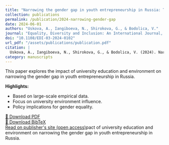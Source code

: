 ```yaml
---
title: "Narrowing the gender gap in youth entrepreneurship in Russia: The role of university education and environment"
collection: publications
permalink: /publication/2024-narrowing-gender-gap
date: 2024-06-01
authors: "Uskova, A., Iangiboeva, N., Shirokova, G., & Bodolica, V."
journal: "Equality, Diversity and Inclusion: An International Journal, Emerald Group Publishing Limited"
doi: "10.1108/EDI-03-2024-0102"
url_pdf: "/assets/publications/publication.pdf"
citation: |
  Uskova, A., Iangiboeva, N., Shirokova, G., & Bodolica, V. (2024). Narrowing the gender gap in youth entrepreneurship in Russia: The role of university education and environment. Equality, Diversity and Inclusion: An International Journal. https://doi.org/10.1108/EDI-03-2024-0102
category: manuscripts
---
```

This paper explores the impact of university education and environment on narrowing the gender gap in youth entrepreneurship in Russia.

**Highlights:**
- Based on large-scale empirical data.
- Focus on university environment influence.
- Policy implications for gender equality.

[📄 Download PDF](files/publication.pdf)  
[📄 Download BibTeX](files/bibtex1.bib)  
[Read on publisher's site (open access)](https://doi.org/10.1108/EDI-03-2024-0102)pact of university education and environment on narrowing the gender gap in youth entrepreneurship in Russia.